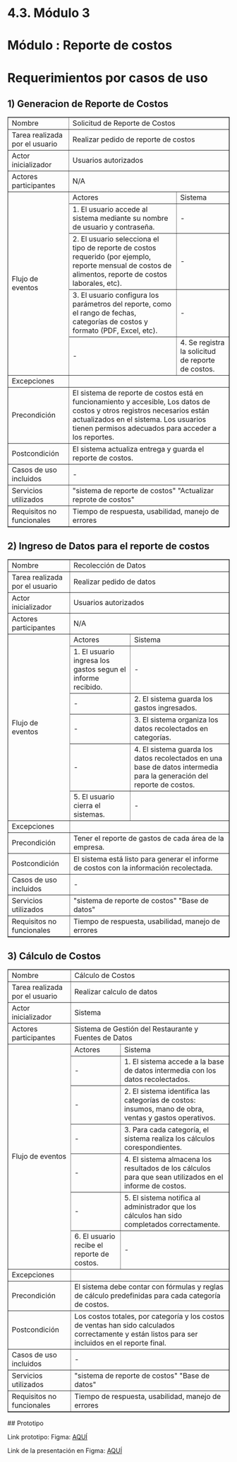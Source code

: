 # 4.3. Módulo 3
# Módulo : Reporte de costos 
# Requerimientos por casos de uso

## 1) Generacion de Reporte de Costos

<table border="1">
	<tbody>
		<tr>
			<td>Nombre</td>
			<td colspan="2">Solicitud de Reporte de Costos</td>
		</tr>
		<tr>
			<td>Tarea realizada por el usuario</td>
			<td colspan="2">Realizar pedido de reporte de costos</td>
		</tr>
		<tr>
			<td>Actor inicializador</td>
			<td colspan="2">Usuarios autorizados</td>
		</tr>
		<tr>
			<td>Actores participantes</td>
			<td colspan="2">N/A</td>
		</tr>
		<tr>
			<td rowspan="5">Flujo de eventos</td>
			<td>Actores</td>
			<td>Sistema</td>
		</tr>
		<tr>
			<td>1. El usuario accede al sistema mediante su nombre de usuario y contraseña.</td>
			<td>-</td>
		</tr>
		<tr>
			<td>2. El usuario selecciona el tipo de reporte de costos requerido (por ejemplo, reporte mensual de costos de alimentos, reporte de costos laborales, etc).</td>
			<td>-</td>
		</tr>
		<tr>
			<td>3. El usuario configura los parámetros del reporte, como el rango de fechas, categorías de costos y formato (PDF, Excel, etc).</td>
			<td>-</td>
		</tr>
		<tr>
			<td>-</td>
			<td>4. Se registra la solicitud de reporte de costos.</td>
		</tr>
		<tr>
			<td>Excepciones</td>
			<td colspan="2"></td>
		</tr>
		<tr>
			<td>Precondición</td>
			<td colspan="2">El sistema de reporte de costos está en funcionamiento y accesible, Los datos de costos y otros registros necesarios están actualizados en el sistema. Los usuarios tienen permisos adecuados para acceder a los reportes.</td>
		</tr>
		<tr>
			<td>Postcondición</td>
			<td colspan="2">El sistema actualiza entrega y guarda el reporte de costos. </td>
		</tr>
		<tr>
			<td>Casos de uso incluidos</td>
			<td colspan="2">-</td>
		</tr>
		<tr>
			<td>Servicios utilizados</td>
			<td colspan="2">"sistema de reporte de costos" "Actualizar reprote de costos"</td>
		</tr>
		<tr>
			<td>Requisitos no funcionales</td>
			<td colspan="2">Tiempo de respuesta, usabilidad, manejo de errores</td>
		</tr>
	</tbody>
</table>

## 2) Ingreso de Datos para el reporte de costos

<table border="1">
	<tbody>
		<tr>
			<td>Nombre</td>
			<td colspan="2">Recolección de Datos</td>
		</tr>
		<tr>
			<td>Tarea realizada por el usuario</td>
			<td colspan="2">Realizar pedido de datos</td>
		</tr>
		<tr>
			<td>Actor inicializador</td>
			<td colspan="2">Usuarios autorizados</td>
		</tr>
		<tr>
			<td>Actores participantes</td>
			<td colspan="2">N/A</td>
		</tr>
		<tr>
			<td rowspan="6">Flujo de eventos</td>
			<td>Actores</td>
			<td>Sistema</td>
		</tr>
		<tr>
			<td>1. El usuario ingresa los gastos segun el informe recibido.</td>
			<td>-</td>
		</tr>
		<tr>
			<td>-</td>
			<td>2. El sistema guarda los gastos ingresados.</td>
		</tr>
		<tr>
			<td>-</td>
			<td>3. El sistema organiza los datos recolectados en categorías.  </td>
		</tr
		<tr>
			<td>-</td>
			<td>4. El sistema guarda los datos recolectados en una base de datos intermedia para la generación del reporte de costos.</td>
		</tr>
		<tr>
			<td>5. El usuario cierra el sistemas.</td>
			<td>-</td>
		</tr>
		<tr>
			<td>Excepciones</td>
			<td colspan="2"></td>
		</tr>
		<tr>
			<td>Precondición</td>
			<td colspan="2">Tener el reporte de gastos de cada área de la empresa.</td>
		</tr>
		<tr>
			<td>Postcondición</td>
			<td colspan="2">El sistema está listo para generar el informe de costos con la información recolectada.</td>
		</tr>
		<tr>
			<td>Casos de uso incluidos</td>
			<td colspan="2">-</td>
		</tr>
		<tr>
			<td>Servicios utilizados</td>
			<td colspan="2">"sistema de reporte de costos" "Base de datos"</td>
		</tr>
		<tr>
			<td>Requisitos no funcionales</td>
			<td colspan="2">Tiempo de respuesta, usabilidad, manejo de errores</td>
		</tr>
	</tbody>
</table>

## 3) Cálculo de Costos

<table border="1">
	<tbody>
		<tr>
			<td>Nombre</td>
			<td colspan="2">Cálculo de Costos</td>
		</tr>
		<tr>
			<td>Tarea realizada por el usuario</td>
			<td colspan="2">Realizar calculo de datos</td>
		</tr>
		<tr>
			<td>Actor inicializador</td>
			<td colspan="2">Sistema</td>
		</tr>
		<tr>
			<td>Actores participantes</td>
			<td colspan="2">Sistema de Gestión del Restaurante y Fuentes de Datos</td>
		</tr>
		<tr>
			<td rowspan="7">Flujo de eventos</td>
			<td>Actores</td>
			<td>Sistema</td>
		</tr>
		<tr>
			<td>-</td>
			<td>1. El sistema accede a la base de datos intermedia con los datos recolectados.</td>
		</tr>
		<tr>
			<td>-</td>
			<td>2. El sistema identifica las categorías de costos: insumos, mano de obra, ventas y gastos operativos.</td>
		</tr>
		<tr>
			<td>-</td>
			<td>3. Para cada categoría, el sistema realiza los cálculos corespondientes.</td>
		</tr
		<tr>
			<td>-</td>
			<td>4. El sistema almacena los resultados de los cálculos para que sean utilizados en el informe de costos.</td>
		</tr>
		<tr>
			<td>-</td>
			<td>5. El sistema notifica al administrador que los cálculos han sido completados correctamente.</td>
		</tr>
		<tr>
			<td>6. El usuario recibe el reporte de costos.</td>
			<td>-</td>
		</tr>
		<tr>
			<td>Excepciones</td>
			<td colspan="2"></td>
		</tr>
		<tr>
			<td>Precondición</td>
			<td colspan="2">El sistema debe contar con fórmulas y reglas de cálculo predefinidas para cada categoría de costos.</td>
		</tr>
		<tr>
			<td>Postcondición</td>
			<td colspan="2">Los costos totales, por categoría y los costos de ventas han sido calculados correctamente y están listos para ser incluidos en el reporte final.</td>
		</tr>
		<tr>
			<td>Casos de uso incluidos</td>
			<td colspan="2">-</td>
		</tr>
		<tr>
			<td>Servicios utilizados</td>
			<td colspan="2">"sistema de reporte de costos" "Base de datos"</td>
		</tr>
		<tr>
			<td>Requisitos no funcionales</td>
			<td colspan="2">Tiempo de respuesta, usabilidad, manejo de errores</td>
		</tr>
	</tbody>
</table>
## Prototipo

Link  prototipo: Figma: [AQUÍ](https://www.figma.com/design/NyW9EF9sYn5vtXp4daR3ig/Untitled?node-id=0-1&node-type=canvas&t=HH1tA6WuFa1wpoCu-0)

Link de la presentación en Figma: [AQUÍ](https://www.figma.com/proto/NyW9EF9sYn5vtXp4daR3ig/Untitled?node-id=23-319&node-type=canvas&t=HH1tA6WuFa1wpoCu-0&scaling=min-zoom&content-scaling=fixed&page-id=0%3A1)

